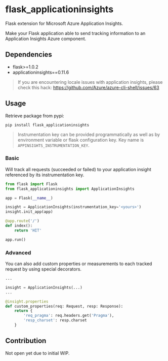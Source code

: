 # flask_applicationinsights

Flask extension for Microsoft Azure Application Insights.

Make your Flask application able to send tracking information to an Application Insights Azure component.

## Dependencies

- flask>=1.0.2
- applicationinsights==0.11.6

> If you are encountering locale issues with application insights, please check this hack: https://github.com/Azure/azure-cli-shell/issues/63

## Usage

Retrieve package from pypi:

```
pip install flask_applicationinsights
```

> Instrumentation key can be provided programmatically as well as by environment variable or flask configuration key.
Key name is `APPINSIGHTS_INSTRUMENTATION_KEY`.

### Basic

Will track all requests (succeeded or failed) to your application insight referenced by its instrumentation key.

```python
from flask import Flask
from flask_applicationinsights import ApplicationInsights

app = Flask(__name__)

insight = ApplicationInsights(instrumentation_key='<yours>')
insight.init_app(app)

@app.route('/')
def index():
    return 'HIT'

app.run()
```

### Advanced

You can also add custom properties or measurements to each tracked request by using special decorators.

```python
...

insight = ApplicationInsights(...)
...

@insight.properties
def custom_properties(req: Request, resp: Response):
    return {
        'req_pragma': req.headers.get('Pragma'),
        'resp_charset': resp.charset
    }
```

## Contribution

Not open yet due to initial WIP.
